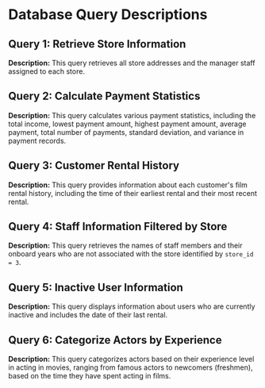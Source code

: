 # Database Query Descriptions

## Query 1: Retrieve Store Information
**Description:** This query retrieves all store addresses and the manager staff assigned to each store.

## Query 2: Calculate Payment Statistics
**Description:** This query calculates various payment statistics, including the total income, lowest payment amount, highest payment amount, average payment, total number of payments, standard deviation, and variance in payment records.

## Query 3: Customer Rental History
**Description:** This query provides information about each customer's film rental history, including the time of their earliest rental and their most recent rental.

## Query 4: Staff Information Filtered by Store
**Description:** This query retrieves the names of staff members and their onboard years who are not associated with the store identified by `store_id = 3`.

## Query 5: Inactive User Information
**Description:** This query displays information about users who are currently inactive and includes the date of their last rental.

## Query 6: Categorize Actors by Experience
**Description:** This query categorizes actors based on their experience level in acting in movies, ranging from famous actors to newcomers (freshmen), based on the time they have spent acting in films.